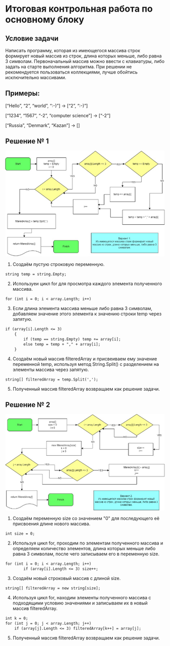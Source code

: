 # Итоговая контрольная работа по основному блоку
## Условие задачи
Написать программу, которая из имеющегося массива строк формирует новый массив из строк, 
длина которых меньше, либо равна 3 символам. Первоначальный массив можно ввести с клавиатуры, 
либо задать на старте выполнения алгоритма. При решении не рекомендуется пользоваться коллекциями, 
лучше обойтись исключительно массивами.

## Примеры:
[“Hello”, “2”, “world”, “:-)”] → [“2”, “:-)”]

[“1234”, “1567”, “-2”, “computer science”] → [“-2”]

[“Russia”, “Denmark”, “Kazan”] → []

## Решение № 1

![Блок-схема 1](/Блок-схема,%20вариант%201.jpg)

1. Создаём пустую строковую переменную.

```
string temp = string.Empty;
```

2. Используеи цикл for для просмотра каждого элемента полученного массива.

```
for (int i = 0; i < array.Length; i++)
```

3. Если длина элемента массива меньше либо равна 3 символам, добавляем значение этого элемента к значению строки temp через запятую.

```
if (array[i].Length <= 3)
    {
        if (temp == string.Empty) temp += array[i];
        else temp = temp + "," + array[i];
    }
```
4. Создаём новый массив filteredArray и присвеиваем ему значение переменной temp, используя метод String.Split() с разделением на элементы массива через запятую.

```
string[] filteredArray = temp.Split(',');
```
5. Полученный массив filteredArray возвращаем как решение задачи.

## Решение № 2

![Блок-схема 2](/Блок-схема,%20вариант%202.jpg)

1. Создаём переменную size со значением "0" для последующего её присвоения длине нового массива.

``` 
int size = 0;
```
2. Используя цикл for, проходим по элементам полученного массива и определяем количество элементов, длина которых меньше либо равна 3 символам, после чего записываем его в переменную size.

```
for (int i = 0; i < array.Length; i++)
        if (array[i].Length <= 3) size++;
```
3. Создаём новый строковый массив с длиной size.

```
string[] filteredArray = new string[size];
```

4. Используя цикл for, находим элементы полученного массива с подходящими условию значениями и записываем их в новый массив filteredArray.

```
int k = 0;
for (int j = 0; j < array.Length; j++)
    if (array[j].Length <= 3) filteredArray[k++] = array[j];
```
5. Полученный массив filteredArray возвращаем как решение задачи.